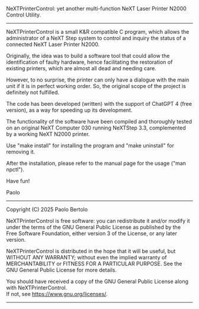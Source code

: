  NeXTPrinterControl: yet another multi-function NeXT Laser Printer N2000 Control Utility.
  
 ---------------------------------------------------------------------------------------
 
 NeXTPrinterControl is a small K&R compatible C program, 
 which allows the administrator of a NeXT Step system to control and inquiry the 
 status of a connected NeXT Laser Printer N2000.
 
 Originally, the idea was to build a software tool that could allow the identification of
 faulty hardware, hence facilitating the restoration of existing printers, which are 
 almost all dead and needing care.
 
 However, to no surprise, the printer can only have a dialogue with the main unit if it
 is in perfect working order.
 So, the original scope of the project is definitely not fulfilled.
 
 The code has been developed (written) with the support of ChatGPT 4 (free version), as 
 a way for speeding up its development. 
 
 The functionality of the software have been compiled and thoroughly tested on an original
 NeXT Computer 030 running NeXTStep 3.3, complemented by a working NeXT N2000 printer.
 
 Use "make install" for installing the program and "make uninstall" for removing it.
 
 After the installation, please refer to the manual page for the usage ("man npctl").
 
 Have fun!
 
 Paolo

 ---------------------------------------------------------------------------------------
  
 Copyright (C) 2025 Paolo Bertolo
 
 NeXTPrinterControl is free software: you can redistribute it and/or modify
 it under the terms of the GNU General Public License as published by
 the Free Software Foundation, either version 3 of the License, or
 any later version.
 
 NeXTPrinterControl is distributed in the hope that it will be useful,
 but WITHOUT ANY WARRANTY; without even the implied warranty of
 MERCHANTABILITY or FITNESS FOR A PARTICULAR PURPOSE.  See the GNU
 General Public License for more details.
 
 You should have received a copy of the GNU General Public License
 along with NeXTPrinterControl.  
 If not, see <https://www.gnu.org/licenses/>.
 
 ---------------------------------------------------------------------------------------

 
 
 